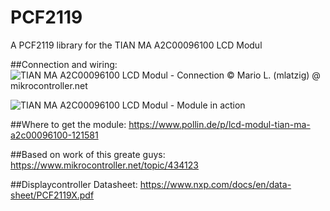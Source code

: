 # PCF2119
 A PCF2119 library for the TIAN MA A2C00096100 LCD Modul

##Connection and wiring:
![TIAN MA A2C00096100 LCD Modul - Connection](https://raw.github.com/cimba007/PCF2119/master/TestLCD_A2C00096100.png)
©  Mario L. (mlatzig) @ mikrocontroller.net

![TIAN MA A2C00096100 LCD Modul - Module in action](https://raw.github.com/cimba007/master/PCF2119/1615643705682.jpg)

##Where to get the module:
https://www.pollin.de/p/lcd-modul-tian-ma-a2c00096100-121581

##Based on work of this greate guys:
https://www.mikrocontroller.net/topic/434123

##Displaycontroller Datasheet:
https://www.nxp.com/docs/en/data-sheet/PCF2119X.pdf